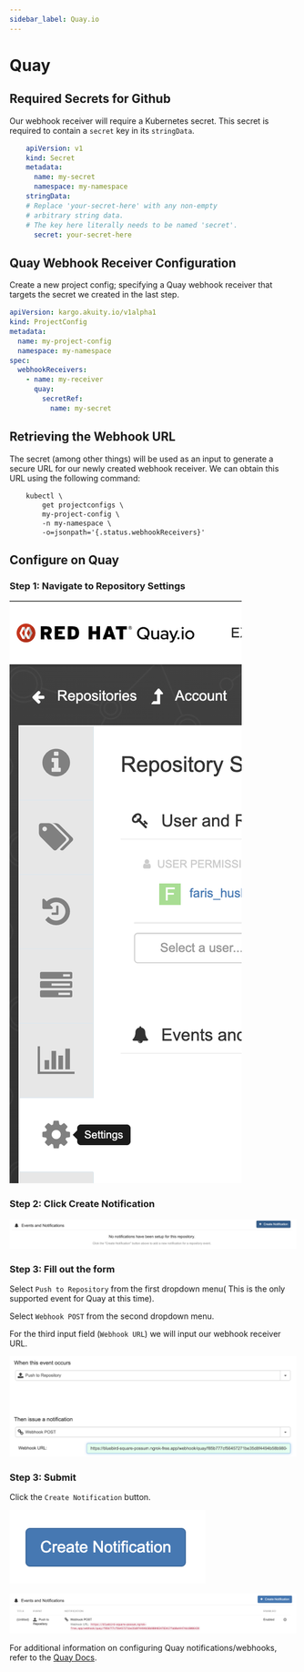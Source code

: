 ```yaml
---
sidebar_label: Quay.io
---
```


# Quay

## Required Secrets for Github

Our webhook receiver will require a Kubernetes secret. This secret is required to contain a `secret` key in its `stringData`.

```yaml
    apiVersion: v1
    kind: Secret
    metadata:
      name: my-secret
      namespace: my-namespace
    stringData:
    # Replace 'your-secret-here' with any non-empty
    # arbitrary string data.
    # The key here literally needs to be named 'secret'.
      secret: your-secret-here
```

## Quay Webhook Receiver Configuration

Create a new project config; specifying a Quay webhook receiver that
targets the secret we created in the last step.

```yaml
apiVersion: kargo.akuity.io/v1alpha1
kind: ProjectConfig
metadata:
  name: my-project-config
  namespace: my-namespace
spec:
  webhookReceivers: 
    - name: my-receiver
      quay:
        secretRef:
          name: my-secret
```

## Retrieving the Webhook URL

The secret (among other things) will be used as an input to generate
a secure URL for our newly created webhook receiver. We can obtain
this URL using the following command:

```shell
    kubectl \
        get projectconfigs \
        my-project-config \
        -n my-namespace \
        -o=jsonpath='{.status.webhookReceivers}'
```


## Configure on Quay

### Step 1: Navigate to Repository Settings

![Step 1](./img/1.png "Settings")

### Step 2: Click Create Notification

![Step 2](./img/2.png "Create Notification Button")

### Step 3: Fill out the form

Select `Push to Repository` from the first dropdown menu( This is the only supported event for Quay at this time).

Select `Webhook POST` from the second dropdown menu.

For the third input field (`Webhook URL`) we will input our webhook receiver URL.

![Step 3](./img/3.png "Create Notification Form")

### Step 3: Submit

Click the `Create Notification` button.

![Step 4](./img/4.png "Submit Form")

![Step 5](./img/5.png "Created")

For additional information on configuring Quay notifications/webhooks, refer to the [Quay Docs](https://docs.quay.io/guides/notifications.html).
